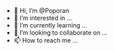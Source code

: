 - 👋 Hi, I’m @Poporan
- 👀 I’m interested in ...
- 🌱 I’m currently learning ...
- 💞️ I’m looking to collaborate on ...
- 📫 How to reach me ...

<!---
Poporan/Poporan is a ✨ special ✨ repository because its `README.md` (this file) appears on your GitHub profile.
You can click the Preview link to take a look at your changes.
--->
